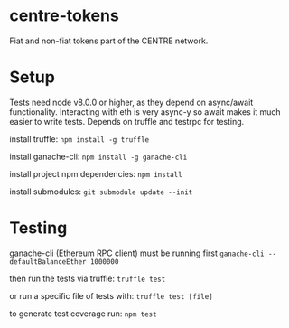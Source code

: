 # centre-tokens
Fiat and non-fiat tokens part of the CENTRE network. 

# Setup
Tests need node v8.0.0 or higher, as they depend on async/await functionality. Interacting with eth is very async-y so await makes it much easier to write tests.
Depends on truffle and testrpc for testing.

install truffle:
```npm install -g truffle```

install ganache-cli:
```npm install -g ganache-cli```

install project npm dependencies:
```npm install```

install submodules:
```git submodule update --init```

# Testing
ganache-cli (Ethereum RPC client) must be running first
```ganache-cli --defaultBalanceEther 1000000```

then run the tests via truffle:
```truffle test```

or run a specific file of tests with:
```truffle test [file]```

to generate test coverage run:
```npm test```